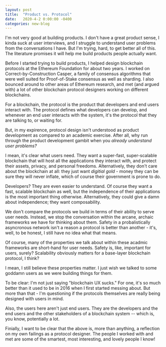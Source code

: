 ```yaml
---
layout: post
title:  "Product vs. Protocol"
date:   2020-4-2 0:00:00 -0400
categories: new-blog
---
```


I'm not very good at building products. I don't have a great product sense, I kinda suck at user interviews, and I struggle to understand user problems from the conversations I have. But I'm trying, hard, to get better all of this. The literature promises it will help me build products people actually want.

Before I started trying to build products, I helped design blockchain protocols at the Ethereum Foundation for about two years. I worked on Correct-by-Construction Casper, a family of consensus algorithms that were well suited for Proof-of-Stake consensus as well as sharding. I also bounced around to other areas of Ethereum research, and met (and argued with) a lot of other blockchain protocol designers working on different blockchains.

For a blockchain, the protocol is the product that developers and end users interact with. The protocol defines what developers can develop, and whenever an end user interacts with the system, it's the protocol that they are talking to, or waiting for.

But, in my expirence, protocol design isn't understood as product development as compared to an academic exercise. After all, why run through the product development gambit when you _already understand user problems?_

I mean, it's clear what users need. They want a super-fast, super-scalable blockchain that will host all the applications they interact with, and protect their assets, privacy, and personal freedoms. Alternatively, they don't care about the blockchain at all: they just want _digitial gold_ - money they can be sure they will never inflate, which of course their government is prone to do.

Developers? They are even easier to understand. Of course they want a fast, scalable blockchain as well, but the independence of their applications is the most important thing otherwise. Alternatively, they could give a damn about independence; they want composability.

We don't compare the protocols we build in terms of their ability to serve user needs. Instead, we stop the conversation within the arcane, archaic frameworks we have for thinking about them. Safety in a probalistically asyncronous network isn't a reason a protocol is better than another - it's, well, to be honest, I still have no idea what that means.

Of course, many of the properties we talk about within these acadmic frameworks are short-hand for user needs. Safety is, like, important for users, surely? Scalability obviously matters for a base-layer blockchain protocol, I think?

I mean, I still believe these properties matter. I just wish we talked to some goddamn users as we were building things for them. 

To be clear: I'm not just saying "blockchain UX sucks." For one, it's so much better than it used to be in 2016 when I first started messing about. But more than that - I'm questioning if the protocols themselves are really being designed with users in mind. 

Also, the users here aren't just end users. They are the developers and the end users and the other stakeholders of a blockchain system -- which is, you know, potentially a lot. 

Finially, I want to be clear that the above is, more than anything, a reflection on my own failings as a protocol designer. The people I worked with and met are some of the smartest, most interesting, and lovely people I know!